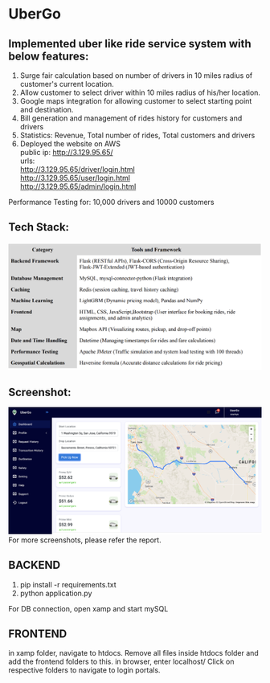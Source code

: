 # UberGo

## Implemented uber like ride service system with below features:

1. Surge fair calculation based on number of drivers in 10 miles radius of customer's current
location.
2. Allow customer to select driver within 10 miles radius of his/her location.
3. Google maps integration for allowing customer to select starting point and destination.
4. Bill generation and management of rides history for customers and drivers
5. Statistics: Revenue, Total number of rides, Total customers and drivers
6. Deployed the website on AWS <br />
    public ip: http://3.129.95.65/ <br />
    urls: <br />
       http://3.129.95.65/driver/login.html <br />
       http://3.129.95.65/user/login.html <br />
       http://3.129.95.65/admin/login.html <br />

Performance Testing for: 10,000 drivers and 10000 customers 

## Tech Stack:

![Tech Stack](images/techstack.png)

## Screenshot:

![Screenshot](images/UI.png)
For more screenshots, please refer the report. 

## BACKEND
1. pip install -r requirements.txt
2. python application.py

For DB connection, open xamp and start mySQL

## FRONTEND
in xamp folder, navigate to htdocs. Remove all files inside htdocs folder and add the frontend folders to this.
in browser, enter localhost/
Click on respective folders to navigate to login portals.
